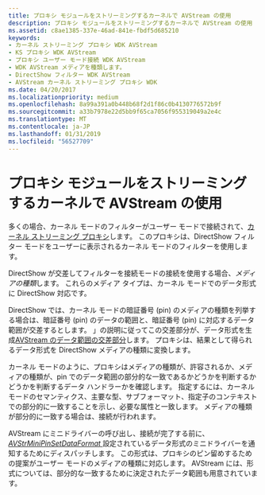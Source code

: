 ```yaml
---
title: プロキシ モジュールをストリーミングするカーネルで AVStream の使用
description: プロキシ モジュールをストリーミングするカーネルで AVStream の使用
ms.assetid: c8ae1385-337e-46ad-841e-fbdf5d685210
keywords:
- カーネル ストリーミング プロキシ WDK AVStream
- KS プロキシ WDK AVStream
- プロキシ ユーザー モード接続 WDK AVStream
- WDK AVStream メディアを種類します。
- DirectShow フィルター WDK AVStream
- AVStream カーネル ストリーミング プロキシ WDK
ms.date: 04/20/2017
ms.localizationpriority: medium
ms.openlocfilehash: 8a99a391a0b448b68f2d1f86c0b4130776572b9f
ms.sourcegitcommit: a33b7978e22d5bb9f65ca7056f955319049a2e4c
ms.translationtype: MT
ms.contentlocale: ja-JP
ms.lasthandoff: 01/31/2019
ms.locfileid: "56527709"
---
```

# <a name="using-avstream-with-the-kernel-streaming-proxy-module"></a>プロキシ モジュールをストリーミングするカーネルで AVStream の使用





多くの場合、カーネル モードのフィルターがユーザー モードで接続されて、[カーネル ストリーミング プロキシ](https://msdn.microsoft.com/library/windows/hardware/ff560877)します。 このプロキシは、DirectShow フィルター モードをユーザーに表示されるカーネル モードのフィルターを使用します。

DirectShow が交差してフィルターを接続モードの接続を使用する場合、*メディアの種類*します。 これらのメディア タイプは、カーネル モードでのデータ形式に DirectShow 対応です。

DirectShow では、カーネル モードの暗証番号 (pin) のメディアの種類を列挙する場合は、暗証番号 (pin) のデータの範囲と、暗証番号 (pin) に対応するデータ範囲が交差するとします。 」の説明に従ってこの交差部分が、データ形式を生成[AVStream のデータ範囲の交差部分](data-range-intersections-in-avstream.md)します。 プロキシは、結果として得られるデータ形式を DirectShow メディアの種類に変換します。

カーネル モードのように、プロキシはメディアの種類が、許容されるか、メディアの種類が、pin でのデータ範囲の部分的な一致であるかどうかを判断するかどうかを判断するデータ ハンドラーかを確認します。 指定するには、カーネル モードのセマンティクス、主要な型、サブフォーマット、指定子のコンテキストでの部分的に一致することを示し、必要な属性と一致します。 メディアの種類が部分的に一致する場合は、接続が行われます。

AVStream にミニドライバーの呼び出し、接続が完了する前に、 [ *AVStrMiniPinSetDataFormat* ](https://msdn.microsoft.com/library/windows/hardware/ff556355)設定されているデータ形式のミニドライバーを通知するためにディスパッチします。 この形式は、プロキシのピン留めするための提案がユーザー モードのメディアの種類に対応します。 AVStream には、形式については、部分的な一致するために決定されたデータ範囲も用意されています。

 

 




